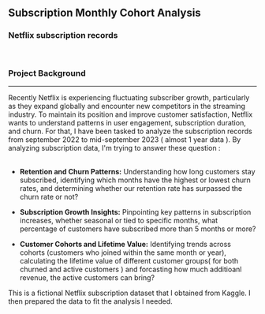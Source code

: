 ## Subscription Monthly Cohort Analysis
### **Netflix** subscription records 
<br/> 
<h3>Project Background</h3> 
<hr> 
Recently Netflix is experiencing fluctuating subscriber growth, particularly as they expand globally and encounter new competitors in the streaming industry. To maintain its position and improve customer satisfaction, Netflix wants to understand patterns in user engagement, subscription duration, and churn. For that, I have been tasked to analyze the subscription records from  september 2022 to mid-september 2023 ( almost 1 year data ). By analyzing subscription data, I'm trying to answer these question :<br/> 
<br/> 

* **Retention and Churn Patterns:** Understanding how long customers stay subscribed, identifying which months have the highest or lowest churn rates, and determining whether our retention rate has surpassed the churn rate or not? 
* **Subscription Growth Insights:** Pinpointing key patterns in subscription increases, whether seasonal or tied to specific months, what percentage of customers have subscribed more than 5 months or more?

* **Customer Cohorts and Lifetime Value:** Identifying trends across cohorts (customers who joined within the same month or year), calculating the lifetime value of different customer groups( for both churned and active customers ) and forcasting how much additioanl revenue, the active customers can bring?  

This is a fictional Netflix subscription dataset that I obtained from Kaggle. I then prepared the data to fit the analysis I needed.   
